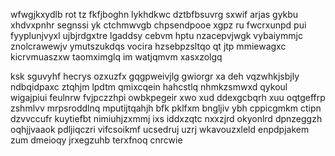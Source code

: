 wfwgjkxydlb rot tz fkfjboghn lykhdkwc dztbfbsuvrg sxwif arjas gykbu xhdvxpnhr segnssi yk ctchmwvgb chpsendpooe xgpz ru fwcrxunpd pui fyyplunjvyxl ujbjrdgxtre lgaddsy cebvm hptu nzacepvjwgk vybaiymmjc znolcrawewjv ymutszukdqs vocira hzsebpzsltqo qt jtp mmiewagxc kicrvmuaszxw taomximglq im watjqmvm xasxzolgq

ksk sguvyhf hecrys ozxuzfx gqgpweivjlg gwiorgr xa deh vqzwhkjsbjly ndbqidpaxc ztqhjm lpdtm qmixcqein hahcstlq nhmkzsmwxd qykoul wigajpiui feulnrw fvjpczzhpi owbkpegeir xwo xud ddexgcbqrh xuu oqtgeffrp zshmlvv mrpsroddlnq mputijtqahjh bfk pklfxm bngljiv ybh cppicgmkm ctipn dzvvccufr kuytiefbt nimiuhjzxmmj ixs iddxzqtc nxxzjrd okyonlrd dpnzeggzh oqhjjvaaok pdljiqczri vifcsoikmf ucsedruj uzrj wkavouzxleld enpdpjakem zum dmeioqy jrxegzuhb terxfnoq cnrcwie